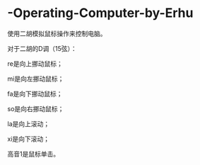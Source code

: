 # -Operating-Computer-by-Erhu
使用二胡模拟鼠标操作来控制电脑。

对于二胡的D调（15弦）：

re是向上挪动鼠标；

mi是向左挪动鼠标；

fa是向下挪动鼠标；

so是向右挪动鼠标；

la是向上滚动；

xi是向下滚动；

高音1是鼠标单击。
